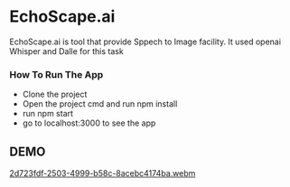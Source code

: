 # EchoScape.ai

EchoScape.ai is tool that provide Sppech to Image facility. It used openai Whisper and Dalle for this task

### How To Run The App
- Clone the project
- Open the project cmd and run npm install
- run npm start
- go to localhost:3000 to see the app

## DEMO

[2d723fdf-2503-4999-b58c-8acebc4174ba.webm](https://user-images.githubusercontent.com/55786784/208175937-787332b5-7aa1-4556-ba93-9b3383f927e6.webm)

